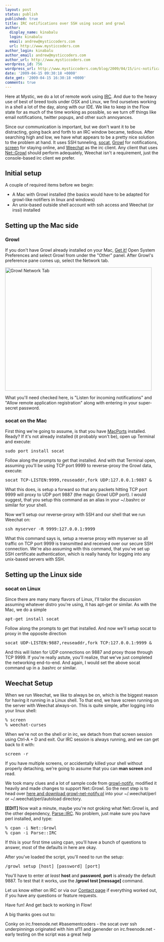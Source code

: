 ```yaml
---
layout: post
status: publish
published: true
title: IRC notifications over SSH using socat and growl
author:
  display_name: kinabalu
  login: kinabalu
  email: andrew@mysticcoders.com
  url: http://www.mysticcoders.com
author_login: kinabalu
author_email: andrew@mysticcoders.com
author_url: http://www.mysticcoders.com
wordpress_id: 756
wordpress_url: http://www.mysticcoders.com/blog/2009/04/15/irc-notifications-over-ssh-using-socat-and-growl/
date: '2009-04-15 09:30:18 +0000'
date_gmt: '2009-04-15 16:30:18 +0000'
comments: true
---
```

Here at Mystic, we do a lot of remote work using <a href="http://en.wikipedia.org/wiki/Internet_Relay_Chat" target="_blank">IRC</a>. And due to the heavy use of best of breed tools under OSX and Linux, we find ourselves working in a shell a lot of the day, along with our IDE. We like to keep in the Flow state for as much of the time working as possible, so we turn off things like email notifications, twitter popups, and other such annoyances.

<a id="more"></a><a id="more-756"></a>

Since our communication is important, but we don't want it to be distracting, going back and forth to an IRC window became, tedious. After searching high and low, we have what appears to be a pretty nice solution to the problem at hand. It uses SSH tunneling, <a href="http://www.dest-unreach.org/socat/doc/socat.html" target="_blank">socat</a>, <a href="http://growl.info" target="_blank">Growl</a> for notifications, <a href="http://www.gnu.org/software/screen/" target="_blank">screen</a> for staying online, and <a href="http://weechat.flashtux.org" target="_blank">Weechat</a> as the irc client. Any client that uses <a href="http://search.cpan.org/~nmcfarl/Net-Growl-0.99/" target="_blank">Net::Growl</a> should perform adequately, Weechat isn't a requirement, just the console-based irc client we prefer.

<h2>Initial setup</h2>

A couple of required items before we begin:

<ul>
<li>A Mac with Growl installed (the basics would have to be adapted for growl-like notifiers in linux and windows)</li>
<li>An unix-based outside shell account with ssh access and Weechat (or irssi) installed</li>
</ul>
<h2>Setting up the Mac side</h2>
<h3>Growl</h3>

If you don't have Growl already installed on your Mac, <a href="http://growl.info" target="_blank">Get it!</a> Open System Preferences and select Growl from under the "Other" panel. After Growl's preference pane comes up, select the Network tab.

<img src="http://www.mysticcoders.com/wp-content/uploads/2009/04/picture-1.png" width="480" height="403" alt="Growl Network Tab" />

What you'll need checked here, is "Listen for incoming notifications" and "Allow remote application registration" along with entering in your super-secret password.

<h3>socat on the Mac</h3>

First thing we're going to assume, is that you have <a href="http://www.macports.org/" target="_blank">MacPorts</a> installed. Ready? If it's not already installed (it probably won't be), open up Terminal and execute:

<pre>sudo port install socat</pre>
Follow along the prompts to get that installed. And with that Terminal open, assuming you'll be using TCP port 9999 to reverse-proxy the Growl data, execute:

<pre>socat TCP-LISTEN:9999,reuseaddr,fork UDP:127.0.0.1:9887 &amp;</pre>
What this does, is setup a forward so that any packets hitting TCP port 9999 will proxy to UDP port 9887 (the magic Growl UDP port). I would suggest, that you setup this command as an alias in your ~/.bashrc or similar for your shell.

Now we'll setup our reverse-proxy with SSH and our shell that we run Weechat on:

<pre>ssh myserver -R 9999:127.0.0.1:9999</pre>
What this command says is, setup a reverse proxy with myserver so all traffic on TCP port 9999 is transmitted and received over our secure SSH connection. We're also assuming with this command, that you've set up SSH certificate authentication, which is really handy for logging into any unix-based servers with SSH.

<h2>Setting up the Linux side</h2>
<h3>socat on Linux</h3>


Since there are many many flavors of Linux, I'll tailor the discussion assuming whatever distro you're using, it has apt-get or similar. As with the Mac, we do a simple

<pre>apt-get install socat</pre>
Follow along the prompts to get that installed. And now we'll setup socat to proxy in the opposite direction

<pre>socat UDP-LISTEN:9887,reuseaddr,fork TCP:127.0.0.1:9999 &amp;</pre>
And this will listen for UDP connections on 9887 and proxy those through TCP 9999. If you're really astute, you'll realize, that we've just completed the networking end-to-end. And again, I would set the above socat command up in a .bashrc or similar.

<h2>Weechat Setup</h2>
When we run Weechat, we like to always be on, which is the biggest reason for having it running in a Linux shell. To that end, we have screen running on the server with Weechat always-on. This is quite simple, after logging into your linux shell:

<pre>
% screen
% weechat-curses
</pre>

When we're not on the shell or in irc, we detach from that screen session using Ctrl-A + D and exit. Our IRC session is always running, and we can get back to it with:

<pre>screen -r</pre>
If you have multiple screens, or accidentally killed your shell without properly detaching, we're going to assume that you can <strong>man screen</strong> and read.

We took many clues and a lot of sample code from <a href="http://weechat.flashtux.org/scripts/growl-notify.pl" target="_blank">growl-notify</a>, modified it heavily and made changes to support Net::Growl. So the next step is to head over <a href="/apps/growl-notify/">here and download growl-net-notify.pl</a> into your ~/.weechat/perl or ~/.weechat/perl/autoload directory.

<strong>[EDIT] </strong>Now wait a minute, maybe you're not groking what Net::Growl is, and the other dependency, <a href="http://search.cpan.org/~bingos/Parse-IRC-1.12/lib/Parse/IRC.pm" target="_blank">Parse::IRC</a>.  No problem, just make sure you have perl installed, and type:

<pre>
% cpan -i Net::Growl
% cpan -i Parse::IRC
</pre>
If this is your first time using cpan, you'll have a bunch of questions to answer, most of the defaults in here are okay.

After you've loaded the script, you'll need to run the setup:

<pre>/growl setup [host] [password] [port]</pre>
You'll have to enter <em>at least</em> <strong>host</strong> and <strong>password</strong>, <strong>port</strong> is already the default 9887. To test that it works, use the <strong>/growl test [message]</strong> command.

Let us know either on IRC or via our <a href="/contact">Contact page</a> if everything worked out, if you have any questions or feature requests.

Have fun! And get back to working in Flow!

A big thanks goes out to:

Conky on irc.freenode.net #basementcoders - the socat over ssh underpinnings originated with him
sf11 and jgenender on irc.freenode.net - early testing on the script was a great help

